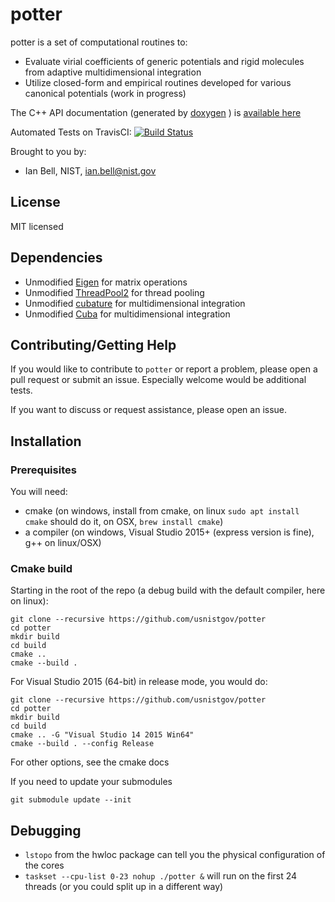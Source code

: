 # potter

potter is a set of computational routines to:

* Evaluate virial coefficients of generic potentials and rigid molecules from adaptive multidimensional integration
* Utilize closed-form and empirical routines developed for various canonical potentials (work in progress)

The C++ API documentation (generated by [doxygen](http://www.doxygen.nl/) ) is [available here](potter-1.0-doxygen.pdf)

Automated Tests on TravisCI: [![Build Status](https://travis-ci.org/usnistgov/potter.svg?branch=master)](https://travis-ci.org/usnistgov/potter)

Brought to you by:

* Ian Bell, NIST, ian.bell@nist.gov

## License

MIT licensed

## Dependencies

* Unmodified [Eigen](https://eigen.tuxfamily.org/dox/) for matrix operations
* Unmodified [ThreadPool2](https://github.com/stfx/ThreadPool2) for thread pooling
* Unmodified [cubature](https://github.com/stevengj/cubature) for multidimensional integration
* Unmodified [Cuba](http://www.feynarts.de/cuba) for multidimensional integration

## Contributing/Getting Help

If you would like to contribute to ``potter`` or report a problem, please open a pull request or submit an issue.  Especially welcome would be additional tests.  

If you want to discuss or request assistance, please open an issue.

## Installation

### Prerequisites

You will need:

* cmake (on windows, install from cmake, on linux ``sudo apt install cmake`` should do it, on OSX, ``brew install cmake``)
* a compiler (on windows, Visual Studio 2015+ (express version is fine), g++ on linux/OSX)

### Cmake build

Starting in the root of the repo (a debug build with the default compiler, here on linux):

``` 
git clone --recursive https://github.com/usnistgov/potter
cd potter
mkdir build
cd build
cmake ..
cmake --build .
```
For Visual Studio 2015 (64-bit) in release mode, you would do:
``` 
git clone --recursive https://github.com/usnistgov/potter
cd potter
mkdir build
cd build
cmake .. -G "Visual Studio 14 2015 Win64"
cmake --build . --config Release
```

For other options, see the cmake docs

If you need to update your submodules
```
git submodule update --init
```

## Debugging

* ``lstopo`` from the hwloc package can tell you the physical configuration of the cores
* ``taskset --cpu-list 0-23 nohup ./potter &`` will run on the first 24 threads (or you could split up in a different way)
